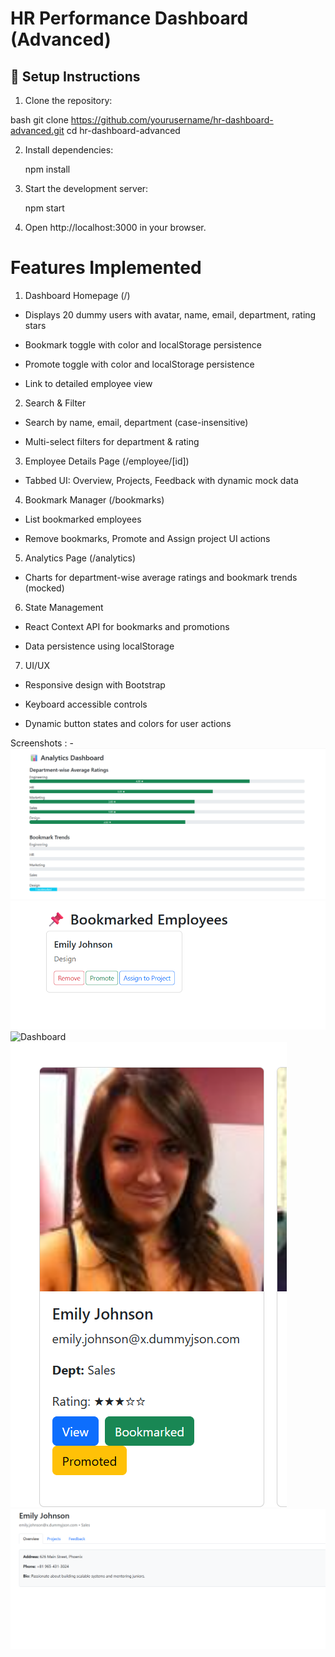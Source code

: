 # HR Performance Dashboard (Advanced)

## 🚀 Setup Instructions

1. Clone the repository:
   
bash
   git clone https://github.com/yourusername/hr-dashboard-advanced.git
   cd hr-dashboard-advanced

2. Install dependencies:

    npm install

3. Start the development server:

    npm start

4. Open http://localhost:3000 in your browser.

# Features Implemented

1.  Dashboard Homepage (/)

  -  Displays 20 dummy users with avatar, name, email, department, rating stars

  -  Bookmark toggle with color and localStorage persistence

  -  Promote toggle with color and localStorage persistence

  -  Link to detailed employee view

2.  Search & Filter

  -  Search by name, email, department (case-insensitive)

  -  Multi-select filters for department & rating

3.  Employee Details Page (/employee/[id])

  -  Tabbed UI: Overview, Projects, Feedback with dynamic mock data

4.  Bookmark Manager (/bookmarks)

  -  List bookmarked employees

  -  Remove bookmarks, Promote and Assign project UI actions

5.  Analytics Page (/analytics)

  -  Charts for department-wise average ratings and bookmark trends (mocked)

6.  State Management

  -  React Context API for bookmarks and promotions

  -  Data persistence using localStorage

7.  UI/UX

  -  Responsive design with Bootstrap

  -  Keyboard accessible controls

  -  Dynamic button states and colors for user actions

Screenshots : -
    ![Analytics](https://github.com/karthik-vvs/hr-dashboard/raw/main/screenshots/Analytics.png)
    ![Bookmarks](https://github.com/karthik-vvs/hr-dashboard/raw/main/screenshots/Bookmarks.png)
    ![Dashboard](https://github.com/karthik-vvs/hr-dashboard/raw/main/screenshots/dashboard.png)
    ![EmployeeCard](https://github.com/karthik-vvs/hr-dashboard/raw/main/screenshots/EmployeeCard.png)
    ![View](https://github.com/karthik-vvs/hr-dashboard/raw/main/screenshots/View.png)
